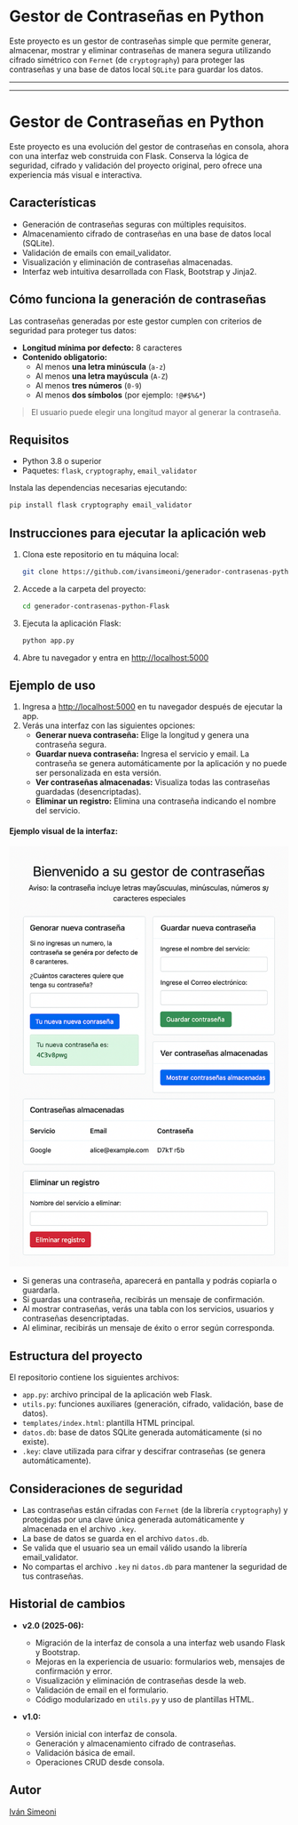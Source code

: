 # Gestor de Contraseñas en Python

Este proyecto es un gestor de contraseñas simple que permite generar, almacenar, mostrar y eliminar contraseñas de manera segura utilizando cifrado simétrico con `Fernet` (de `cryptography`) para proteger las contraseñas y una base de datos local `SQLite` para guardar los datos.



---





---




# Gestor de Contraseñas en Python

Este proyecto es una evolución del gestor de contraseñas en consola, ahora con una interfaz web construida con Flask. Conserva la lógica de seguridad, cifrado y validación del proyecto original, pero ofrece una experiencia más visual e interactiva.

## Características

- Generación de contraseñas seguras con múltiples requisitos.
- Almacenamiento cifrado de contraseñas en una base de datos local (SQLite).
- Validación de emails con email_validator.
- Visualización y eliminación de contraseñas almacenadas.
- Interfaz web intuitiva desarrollada con Flask, Bootstrap y Jinja2.

## Cómo funciona la generación de contraseñas
Las contraseñas generadas por este gestor cumplen con criterios de seguridad para proteger tus datos:

- **Longitud mínima por defecto:** 8 caracteres
- **Contenido obligatorio:**
  - Al menos **una letra minúscula** (`a-z`)
  - Al menos **una letra mayúscula** (`A-Z`)
  - Al menos **tres números** (`0-9`)
  - Al menos **dos símbolos** (por ejemplo: `!@#$%&*`)

> El usuario puede elegir una longitud mayor al generar la contraseña.

## Requisitos

- Python 3.8 o superior
- Paquetes: `flask`, `cryptography`, `email_validator`

Instala las dependencias necesarias ejecutando:

```bash
pip install flask cryptography email_validator
```

## Instrucciones para ejecutar la aplicación web

1. Clona este repositorio en tu máquina local:
    ```bash 
    git clone https://github.com/ivansimeoni/generador-contrasenas-python-Flask
    ```
2. Accede a la carpeta del proyecto:
    ```bash
    cd generador-contrasenas-python-Flask
    ```
3. Ejecuta la aplicación Flask:
    ```bash
    python app.py
    ```
4. Abre tu navegador y entra en [http://localhost:5000](http://localhost:5000)

## Ejemplo de uso

1. Ingresa a [http://localhost:5000](http://localhost:5000) en tu navegador después de ejecutar la app.
2. Verás una interfaz con las siguientes opciones:
   - **Generar nueva contraseña:** Elige la longitud y genera una contraseña segura.
   - **Guardar nueva contraseña:** Ingresa el servicio y email.
        La contraseña se genera automáticamente por la aplicación y no puede ser personalizada en esta versión.
   - **Ver contraseñas almacenadas:** Visualiza todas las contraseñas guardadas (desencriptadas).
   - **Eliminar un registro:** Elimina una contraseña indicando el nombre del servicio.

#### Ejemplo visual de la interfaz:

![Vista previa de la app](img/captura.png)

- Si generas una contraseña, aparecerá en pantalla y podrás copiarla o guardarla.
- Si guardas una contraseña, recibirás un mensaje de confirmación.
- Al mostrar contraseñas, verás una tabla con los servicios, usuarios y contraseñas desencriptadas.
- Al eliminar, recibirás un mensaje de éxito o error según corresponda.

## Estructura del proyecto

El repositorio contiene los siguientes archivos:

- `app.py`: archivo principal de la aplicación web Flask.
- `utils.py`: funciones auxiliares (generación, cifrado, validación, base de datos).
- `templates/index.html`: plantilla HTML principal.
- `datos.db`: base de datos SQLite generada automáticamente (si no existe).
- `.key`: clave utilizada para cifrar y descifrar contraseñas (se genera automáticamente).

## Consideraciones de seguridad

- Las contraseñas están cifradas con `Fernet` (de la librería `cryptography`) y protegidas por una clave única generada automáticamente y almacenada en el archivo `.key`.
- La base de datos se guarda en el archivo `datos.db`.
- Se valida que el usuario sea un email válido usando la librería email_validator.
- No compartas el archivo `.key` ni `datos.db` para mantener la seguridad de tus contraseñas.

## Historial de cambios

- **v2.0 (2025-06):**  
  - Migración de la interfaz de consola a una interfaz web usando Flask y Bootstrap.
  - Mejoras en la experiencia de usuario: formularios web, mensajes de confirmación y error.
  - Visualización y eliminación de contraseñas desde la web.
  - Validación de email en el formulario.
  - Código modularizado en `utils.py` y uso de plantillas HTML.
  

- **v1.0:**  
  - Versión inicial con interfaz de consola.
  - Generación y almacenamiento cifrado de contraseñas.
  - Validación básica de email.
  - Operaciones CRUD desde consola.

## Autor
[Iván Simeoni](https://github.com/ivansimeoni)